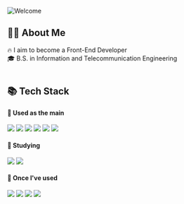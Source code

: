 ![Welcome](https://capsule-render.vercel.app/api?type=waving&height=200&text=Hello🙌&fontAlign=80&fontAlignY=40&color=E9BFBE)

## 👩‍💻 About Me
🔥 I aim to become a Front-End Developer<br>
🎓 B.S. in Information and Telecommunication Engineering 
<br><br>
## 📚 Tech Stack
#### 📌 Used as the main
<img src="https://img.shields.io/badge/Python-3776AB?style=flat-square&logo=Python&logoColor=white"/> <img src="https://img.shields.io/badge/JavaScript-F7DF1E?style=flat-square&logo=JavaScript&logoColor=white"/> <img src="https://img.shields.io/badge/html5-E34F26?style=flat-square&logo=html5logoColor=white"/>
 <img src="https://img.shields.io/badge/css3-1572B6?style=flat-square&logo=css3&logoColor=white"/> <img src="https://img.shields.io/badge/React-61DAFB?style=flat-square&logo=React&logoColor=white"/> <img src="https://img.shields.io/badge/django-092E20?style=flat-square&logo=django&logoColor=white"/>
#### 📌 Studying
<img src="https://img.shields.io/badge/typescript-3178C6?style=flat-square&logo=typescript&logoColor=white"/> <img src="https://img.shields.io/badge/next.js-000000?style=flat-square&logo=nextdotjs&logoColor=white"/> 
#### 📌 Once I've used
<img src="https://img.shields.io/badge/c-A8B9CC?style=flat-square&logo=c&logoColor=white"/> <img src="https://img.shields.io/badge/JAVA-83B81A?style=flat-square&logo=JAVA&logoColor=white"/> <img src="https://img.shields.io/badge/pytorch-EE4C2C?style=flat-square&logo=pytorch&logoColor=white"/> <img src="https://img.shields.io/badge/langchain-1C3C3C?style=flat-square&logo=langchain&logoColor=white"/> 
 <!--
**Gunayeon/Gunayeon** is a ✨ _special_ ✨ repository because its `README.md` (this file) appears on your GitHub profile.

Here are some ideas to get you started:

- 🔭 I’m currently working on ...
- 🌱 I’m currently learning ...
- 👯 I’m looking to collaborate on ...
- 🤔 I’m looking for help with ...
- 💬 Ask me about ...
- 📫 How to reach me: ...
- 😄 Pronouns: ...
- ⚡ Fun fact: ...
-->
